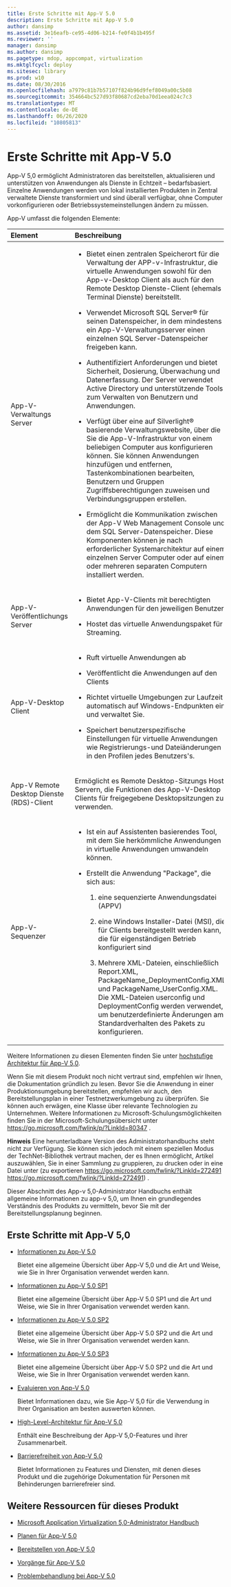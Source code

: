 ```yaml
---
title: Erste Schritte mit App-V 5.0
description: Erste Schritte mit App-V 5.0
author: dansimp
ms.assetid: 3e16eafb-ce95-4d06-b214-fe0f4b1b495f
ms.reviewer: ''
manager: dansimp
ms.author: dansimp
ms.pagetype: mdop, appcompat, virtualization
ms.mktglfcycl: deploy
ms.sitesec: library
ms.prod: w10
ms.date: 08/30/2016
ms.openlocfilehash: a7979c81b7b57107f824b96d9fef8049a00c5b08
ms.sourcegitcommit: 354664bc527d93f80687cd2eba70d1eea024c7c3
ms.translationtype: MT
ms.contentlocale: de-DE
ms.lasthandoff: 06/26/2020
ms.locfileid: "10805813"
---
```

# Erste Schritte mit App-V 5.0


App-V 5,0 ermöglicht Administratoren das bereitstellen, aktualisieren und unterstützen von Anwendungen als Dienste in Echtzeit – bedarfsbasiert. Einzelne Anwendungen werden von lokal installierten Produkten in Zentral verwaltete Dienste transformiert und sind überall verfügbar, ohne Computer vorkonfigurieren oder Betriebssystemeinstellungen ändern zu müssen.

App-V umfasst die folgenden Elemente:

<table>
<colgroup>
<col width="50%" />
<col width="50%" />
</colgroup>
<thead>
<tr class="header">
<th align="left">Element</th>
<th align="left">Beschreibung</th>
</tr>
</thead>
<tbody>
<tr class="odd">
<td align="left"><p>App-V-Verwaltungs Server</p></td>
<td align="left"><ul>
<li><p>Bietet einen zentralen Speicherort für die Verwaltung der APP-v-Infrastruktur, die virtuelle Anwendungen sowohl für den App-v-Desktop Client als auch für den Remote Desktop Dienste-Client (ehemals Terminal Dienste) bereitstellt.</p></li>
<li><p>Verwendet Microsoft SQL Server® für seinen Datenspeicher, in dem mindestens ein App-V-Verwaltungsserver einen einzelnen SQL Server-Datenspeicher freigeben kann.</p></li>
<li><p>Authentifiziert Anforderungen und bietet Sicherheit, Dosierung, Überwachung und Datenerfassung. Der Server verwendet Active Directory und unterstützende Tools zum Verwalten von Benutzern und Anwendungen.</p></li>
<li><p>Verfügt über eine auf Silverlight® basierende Verwaltungswebsite, über die Sie die App-V-Infrastruktur von einem beliebigen Computer aus konfigurieren können. Sie können Anwendungen hinzufügen und entfernen, Tastenkombinationen bearbeiten, Benutzern und Gruppen Zugriffsberechtigungen zuweisen und Verbindungsgruppen erstellen.</p></li>
<li><p>Ermöglicht die Kommunikation zwischen der App-V Web Management Console und dem SQL Server-Datenspeicher. Diese Komponenten können je nach erforderlicher Systemarchitektur auf einem einzelnen Server Computer oder auf einem oder mehreren separaten Computern installiert werden.</p></li>
</ul></td>
</tr>
<tr class="even">
<td align="left"><p>App-V-Veröffentlichungs Server</p></td>
<td align="left"><ul>
<li><p>Bietet App-V-Clients mit berechtigten Anwendungen für den jeweiligen Benutzer</p></li>
<li><p>Hostet das virtuelle Anwendungspaket für Streaming.</p></li>
</ul></td>
</tr>
<tr class="odd">
<td align="left"><p>App-V-Desktop Client</p></td>
<td align="left"><ul>
<li><p>Ruft virtuelle Anwendungen ab</p></li>
<li><p>Veröffentlicht die Anwendungen auf den Clients</p></li>
<li><p>Richtet virtuelle Umgebungen zur Laufzeit automatisch auf Windows-Endpunkten ein und verwaltet Sie.</p></li>
<li><p>Speichert benutzerspezifische Einstellungen für virtuelle Anwendungen wie Registrierungs-und Dateiänderungen in den Profilen jedes Benutzers&#39;s.</p></li>
</ul></td>
</tr>
<tr class="even">
<td align="left"><p>App-V Remote Desktop Dienste (RDS)-Client</p></td>
<td align="left"><p>Ermöglicht es Remote Desktop-Sitzungs Host Servern, die Funktionen des App-V-Desktop Clients für freigegebene Desktopsitzungen zu verwenden.</p></td>
</tr>
<tr class="odd">
<td align="left"><p>App-V-Sequenzer</p></td>
<td align="left"><ul>
<li><p>Ist ein auf Assistenten basierendes Tool, mit dem Sie herkömmliche Anwendungen in virtuelle Anwendungen umwandeln können.</p></li>
<li><p>Erstellt die Anwendung "Package", die sich aus:</p>
<ol>
<li><p>eine sequenzierte Anwendungsdatei (APPV)</p></li>
<li><p>eine Windows Installer-Datei (MSI), die für Clients bereitgestellt werden kann, die für eigenständigen Betrieb konfiguriert sind</p></li>
<li><p>Mehrere XML-Dateien, einschließlich Report.XML, PackageName_DeploymentConfig.XML und PackageName_UserConfig.XML. Die XML-Dateien userconfig und DeploymentConfig werden verwendet, um benutzerdefinierte Änderungen am Standardverhalten des Pakets zu konfigurieren.</p></li>
</ol></li>
</ul></td>
</tr>
</tbody>
</table>

 

Weitere Informationen zu diesen Elementen finden Sie unter [hochstufige Architektur für App-V 5,0](high-level-architecture-for-app-v-50.md).

Wenn Sie mit diesem Produkt noch nicht vertraut sind, empfehlen wir Ihnen, die Dokumentation gründlich zu lesen. Bevor Sie die Anwendung in einer Produktionsumgebung bereitstellen, empfehlen wir auch, den Bereitstellungsplan in einer Testnetzwerkumgebung zu überprüfen. Sie können auch erwägen, eine Klasse über relevante Technologien zu Unternehmen. Weitere Informationen zu Microsoft-Schulungsmöglichkeiten finden Sie in der Microsoft-Schulungsübersicht unter <https://go.microsoft.com/fwlink/p/?LinkId=80347> .

**Hinweis**  Eine herunterladbare Version des Administratorhandbuchs steht nicht zur Verfügung. Sie können sich jedoch mit einem speziellen Modus der TechNet-Bibliothek vertraut machen, der es Ihnen ermöglicht, Artikel auszuwählen, Sie in einer Sammlung zu gruppieren, zu drucken oder in eine Datei unter (zu exportieren <https://go.microsoft.com/fwlink/?LinkId=272491> https://go.microsoft.com/fwlink/?LinkId=272491) .

 

Dieser Abschnitt des App-v 5,0-Administrator Handbuchs enthält allgemeine Informationen zu app-v 5,0, um Ihnen ein grundlegendes Verständnis des Produkts zu vermitteln, bevor Sie mit der Bereitstellungsplanung beginnen.

## Erste Schritte mit App-V 5,0


-   [Informationen zu App-V 5.0](about-app-v-50.md)

    Bietet eine allgemeine Übersicht über App-V 5,0 und die Art und Weise, wie Sie in Ihrer Organisation verwendet werden kann.

-   [Informationen zu App-V 5.0 SP1](about-app-v-50-sp1.md)

    Bietet eine allgemeine Übersicht über App-V 5.0 SP1 und die Art und Weise, wie Sie in Ihrer Organisation verwendet werden kann.

-   [Informationen zu App-V 5.0 SP2](about-app-v-50-sp2.md)

    Bietet eine allgemeine Übersicht über App-V 5.0 SP2 und die Art und Weise, wie Sie in Ihrer Organisation verwendet werden kann.

-   [Informationen zu App-V 5.0 SP3](about-app-v-50-sp3.md)

    Bietet eine allgemeine Übersicht über App-V 5.0 SP2 und die Art und Weise, wie Sie in Ihrer Organisation verwendet werden kann.

-   [Evaluieren von App-V 5.0](evaluating-app-v-50.md)

    Bietet Informationen dazu, wie Sie App-V 5,0 für die Verwendung in Ihrer Organisation am besten auswerten können.

-   [High-Level-Architektur für App-V 5.0](high-level-architecture-for-app-v-50.md)

    Enthält eine Beschreibung der App-V 5,0-Features und ihrer Zusammenarbeit.

-   [Barrierefreiheit von App-V 5.0](accessibility-for-app-v-50.md)

    Bietet Informationen zu Features und Diensten, mit denen dieses Produkt und die zugehörige Dokumentation für Personen mit Behinderungen barrierefreier sind.

## <a href="" id="other-resources-for-this-product-"></a>Weitere Ressourcen für dieses Produkt


-   [Microsoft Application Virtualization 5,0-Administrator Handbuch](microsoft-application-virtualization-50-administrators-guide.md)

-   [Planen für App-V 5.0](planning-for-app-v-50-rc.md)

-   [Bereitstellen von App-V 5.0](deploying-app-v-50.md)

-   [Vorgänge für App-V 5.0](operations-for-app-v-50.md)

-   [Problembehandlung bei App-V 5.0](troubleshooting-app-v-50.md)






 

 





